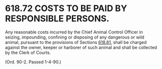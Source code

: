 618.72 COSTS TO BE PAID BY RESPONSIBLE PERSONS.
===============================================

Any reasonable costs incurred by the Chief Animal Control Officer in
seizing, impounding, confining or disposing of any dangerous or wild
animal, pursuant to the provisions of Sections [618.61](2cc602a9.html),
shall be charged against the owner, keeper or harborer of such animal
and shall be collected by the Clerk of Courts.

(Ord. 90-2. Passed 1-4-90.)
